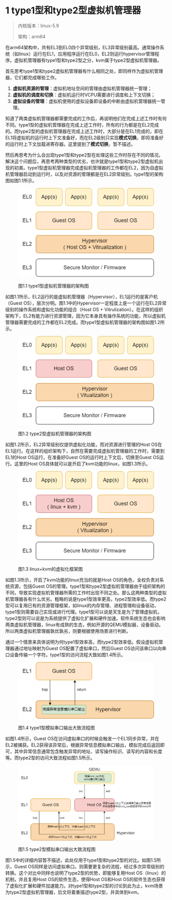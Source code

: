 # 1 type1型和type2型虚拟机管理器

> 内核版本：linux-5.9
>
> 架构：arm64

在arm64架构中，共有EL3到EL0四个异常级别，EL3异常级别最高。通常操作系统（如linux）运行在EL1，应用程序运行在EL0，EL2则运行hypervisor管理程序。虚拟机管理器有type1型和type2型之分，kvm属于type2型虚拟机管理器。

首先思考type1型和type2虚拟机管理器有什么相同之处，即同样作为虚拟机管理器，它们都完成哪些工作。

1. **虚拟机资源的管理**：虚拟机地址空间的管理由虚拟机管理器统一管理；
2. **虚拟机的调度和切换**：虚拟机运行时VCPU需要进行调度和上下文切换；
3. **虚拟设备的管理**：虚拟机使用的虚拟设备即设备的中断由虚拟机管理器统一管理。

知道了两类虚拟机管理器都需要完成的工作后，再说明他们在完成上述工作时有何不同。type1型的虚拟机管理器在完成上述工作时，所有的行为都是在EL2完成的。而type2型的虚拟机管理器在完成上述工作时，大部分是在EL1完成的，即在EL1将虚拟机的运行时上下文准备好，而在EL2级别只实现**模式切换**，即将准备好的运行时上下文加载进寄存器。这里提到了**模式切换**，暂不描述。

然后再思考为什么会出现type1型和type2型在处理这些工作时存在不同的情况。解决这个问题后，再思考两种类型的优劣，也许就是type1型和type2型虚拟机出现的初衷。type1型虚拟机管理器完成虚拟机管理器的工作都在EL2，因为自虚拟机管理器启动到运行时，以及对资源的管理都是在EL2异常级别。type1型的架构图如图1.1所示。

<figure><img src=".gitbook/assets/Non-SecureState-Virtualization.drawio.png" alt=""><figcaption><p>​图1.1 type1型虚拟机管理器的架构图​</p></figcaption></figure>

如图1.1所示，EL2运行的是虚拟机管理器（Hypervisor），EL1运行的是客户机（Guest OS），层次分明。图1.1中的Hypervisor一定程度上是一个运行在EL2异常级别的操作系统和虚拟化功能的组合（Host OS + Vitrulization）。在这样的组织架构下，EL2有能力进行资源管理，因为它本身具有操作系统的功能，所以虚拟机管理器需要完成的工作都在EL2完成。而type1型虚拟机管理器的架构图如图1.2所示。

<figure><img src=".gitbook/assets/type2型虚拟机管理框架图.drawio.png" alt=""><figcaption><p>​图1.2 type2型虚拟机管理器的架构图</p></figcaption></figure>

如图1.2所示，EL2异常级别仅提供虚拟化功能，而对资源进行管理的Host OS在EL1运行。在这样的组织架构下，自然在需要完成虚拟机管理器的工作时，需要到EL1的Host OS运行，在准备好Guest OS的运行时上下文后，切换至Guest OS运行。这里的Host OS具体就可以是开启了kvm功能的linux，如图1.3所示。

<figure><img src=".gitbook/assets/开启linux+kvm的虚拟化框架图.drawio.png" alt=""><figcaption><p>图1.3 linux+kvm的虚拟化框架图</p></figcaption></figure>

如图1.3所示，开启了kvm功能的linux充当的就是Host OS的角色，全权负责对系统资源，包括Guest OS的管理。type1型和type2型虚拟机管理器由于组织架构的不同，导致实现虚拟机管理器所需的工作时出现不同之处。那么这两种类型的虚拟机管理器各有什么优劣。粗略的说是type1型效率更高，type2型效率低。而type2型可以复用已有的资源管理框架，如linux的内存管理、进程管理和设备驱动，type1型则需要自己实现或进行代理。type1型可以说是天生是为了管理虚拟机，type2型则可以说是为系统提供了虚拟化扩展和硬件加速。软件系统生态也会影响两类虚拟机管理器，linux有成熟的生态，例如开源的QEMU模拟器，设备驱动。所以两类虚拟机管理器孰优孰劣，则要根据使用场景进行判断。

通过一个情景来具体说明为何type1型效率高，而type2型效率低。假设虚拟机管理器通过地址映射为Guest OS配置了虚拟串口，然后Guest OS访问该串口以向串口设备传输一个字符。type1型的访问流程大致如图1.4所示。

<figure><img src=".gitbook/assets/type1型模拟串口输出大致流程图.drawio.png" alt=""><figcaption><p>图1.4 type1型模拟串口输出大致流程图</p></figcaption></figure>

如图1.4所示，Guest OS在访问虚拟串口的时候会触发一个EL1同步异常，并在EL2被捕获。EL2获得该异常后，根据异常信息模拟串口输出，模拟完成后返回即可，其中异常信息通常包含触发异常的地址、读写操作标识、读写的内容和长度等。而type2型的访问大致流程如图1.5所示。

<figure><img src=".gitbook/assets/type2模式串口输出大致流程图.drawio.png" alt=""><figcaption><p>​图1.5 type2型模拟串口输出大致流程图</p></figcaption></figure>

图1.5中的详细内容暂不描述，此处仅用于type1型和type2型的对比。如图1.5所示，Guest OS同样是访问虚拟串口。则需要更复杂的流程，经过多次异常级别的转换。这个对比中同样也说明了type2型的优势，即能够复用Host OS（linux）的机制，并且复用Host OS的软件生态，使得Host OS和Host OS的软件生态也获得了虚拟化扩展和硬件加速能力。对type1型和type2型的讨论到此为止，kvm场景为type2型虚拟机管理器，后文将着重描述type2型，并具体到kvm。

